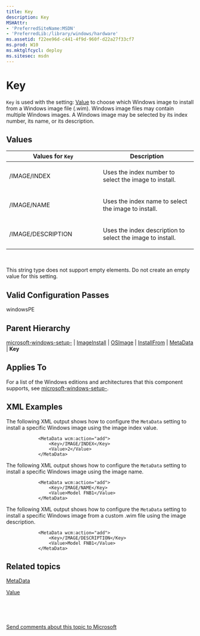 ```yaml
---
title: Key
description: Key
MSHAttr:
- 'PreferredSiteName:MSDN'
- 'PreferredLib:/library/windows/hardware'
ms.assetid: f22ee96d-c441-4f9d-960f-d22a27f33cf7
ms.prod: W10
ms.mktglfcycl: deploy
ms.sitesec: msdn
---
```


# Key


`Key` is used with the setting: [Value](microsoft-windows-setup-imageinstall-osimage-installfrom-metadata-value.md) to choose which Windows image to install from a Windows image file (.wim). Windows image files may contain multiple Windows images. A Windows image may be selected by its index number, its name, or its description.

## Values


<table>
<colgroup>
<col width="50%" />
<col width="50%" />
</colgroup>
<thead>
<tr class="header">
<th>Values for <code>Key</code></th>
<th>Description</th>
</tr>
</thead>
<tbody>
<tr class="odd">
<td><p>/IMAGE/INDEX</p></td>
<td><p>Uses the index number to select the image to install.</p></td>
</tr>
<tr class="even">
<td><p>/IMAGE/NAME</p></td>
<td><p>Uses the index name to select the image to install.</p></td>
</tr>
<tr class="odd">
<td><p>/IMAGE/DESCRIPTION</p></td>
<td><p>Uses the index description to select the image to install.</p></td>
</tr>
</tbody>
</table>

 

This string type does not support empty elements. Do not create an empty value for this setting.

## Valid Configuration Passes


windowsPE

## Parent Hierarchy


[microsoft-windows-setup-](mmicrosoft-windows-setup.md) | [ImageInstall](microsoft-windows-setup-imageinstall.md) | [OSImage](microsoft-windows-setup-imageinstall-osimage.md) | [InstallFrom](microsoft-windows-setup-imageinstall-osimage-installfrom.md) | [MetaData](microsoft-windows-setup-imageinstall-osimage-installfrom-metadata.md) | **Key**

## Applies To


For a list of the Windows editions and architectures that this component supports, see [microsoft-windows-setup-](microsoft-windows-setup.md).

## XML Examples


The following XML output shows how to configure the `MetaData` setting to install a specific Windows image using the image index value.

``` syntax
            <MetaData wcm:action="add">
                <Key>/IMAGE/INDEX</Key>
                <Value>2</Value>
            </MetaData>
```

The following XML output shows how to configure the `MetaData` setting to install a specific Windows image using the image name.

``` syntax
            <MetaData wcm:action="add">
                <Key>/IMAGE/NAME</Key>
                <Value>Model FNB1</Value>
            </MetaData>
```

The following XML output shows how to configure the `MetaData` setting to install a specific Windows image from a custom .wim file using the image description.

``` syntax
            <MetaData wcm:action="add">
                <Key>/IMAGE/DESCRIPTION</Key>
                <Value>Model FNB1</Value>
            </MetaData>
```

## Related topics


[MetaData](microsoft-windows-setup-imageinstall-osimage-installfrom-metadata.md)

[Value](microsoft-windows-setup-imageinstall-osimage-installfrom-metadata-value.md)

 

 

[Send comments about this topic to Microsoft](mailto:wsddocfb@microsoft.com?subject=Documentation%20feedback%20%5Bp_unattend\p_unattend%5D:%20Key%20%20RELEASE:%20%2810/3/2016%29&body=%0A%0APRIVACY%20STATEMENT%0A%0AWe%20use%20your%20feedback%20to%20improve%20the%20documentation.%20We%20don't%20use%20your%20email%20address%20for%20any%20other%20purpose,%20and%20we'll%20remove%20your%20email%20address%20from%20our%20system%20after%20the%20issue%20that%20you're%20reporting%20is%20fixed.%20While%20we're%20working%20to%20fix%20this%20issue,%20we%20might%20send%20you%20an%20email%20message%20to%20ask%20for%20more%20info.%20Later,%20we%20might%20also%20send%20you%20an%20email%20message%20to%20let%20you%20know%20that%20we've%20addressed%20your%20feedback.%0A%0AFor%20more%20info%20about%20Microsoft's%20privacy%20policy,%20see%20http://privacy.microsoft.com/default.aspx. "Send comments about this topic to Microsoft")





